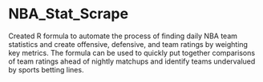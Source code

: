 # NBA_Stat_Scrape

Created R formula to automate the process of finding daily NBA team statistics and create offensive, defensive, and team ratings by weighting key metrics. The formula can be used to quickly put together comparisons of team ratings ahead of nightly matchups and identify teams undervalued by sports betting lines. 
